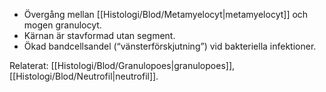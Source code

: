 
- Övergång mellan [[Histologi/Blod/Metamyelocyt|metamyelocyt]] och mogen granulocyt.  
- Kärnan är stavformad utan segment.  
- Ökad bandcellsandel (“vänsterförskjutning”) vid bakteriella infektioner.

Relaterat: [[Histologi/Blod/Granulopoes|granulopoes]], [[Histologi/Blod/Neutrofil|neutrofil]].
